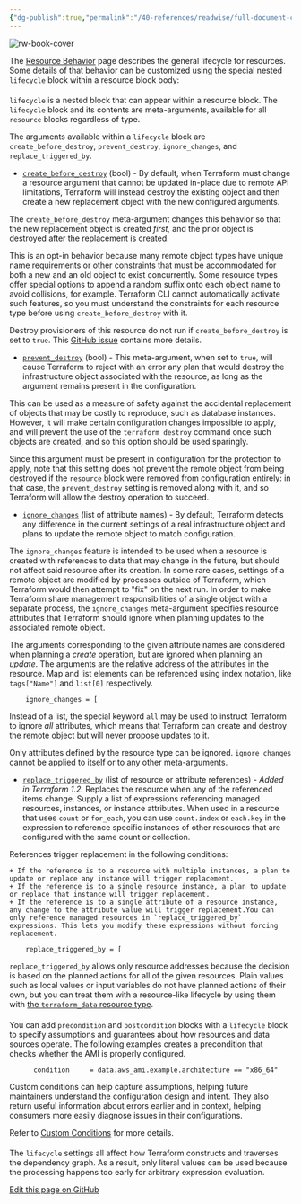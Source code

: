 ```yaml
---
{"dg-publish":true,"permalink":"/40-references/readwise/full-document-contents/the-lifecycle-meta-argument/","tags":["rw/articles"]}
---
```


![rw-book-cover](https://developer.hashicorp.com/og-image/terraform.jpg)

The [Resource Behavior](https://developer.hashicorp.com/terraform/language/resources/behavior) page describes the general lifecycle for resources. Some details of that behavior can be customized using the special nested `lifecycle` block within a resource block body:

#### 

`lifecycle` is a nested block that can appear within a resource block. The `lifecycle` block and its contents are meta-arguments, available for all `resource` blocks regardless of type.

The arguments available within a `lifecycle` block are `create_before_destroy`, `prevent_destroy`, `ignore_changes`, and `replace_triggered_by`.

* [`create_before_destroy`](https://developer.hashicorp.com/terraform/language/meta-arguments/lifecycle#create_before_destroy) (bool) - By default, when Terraform must change a resource argument that cannot be updated in-place due to remote API limitations, Terraform will instead destroy the existing object and then create a new replacement object with the new configured arguments.

The `create_before_destroy` meta-argument changes this behavior so that the new replacement object is created *first,* and the prior object is destroyed after the replacement is created.

This is an opt-in behavior because many remote object types have unique name requirements or other constraints that must be accommodated for both a new and an old object to exist concurrently. Some resource types offer special options to append a random suffix onto each object name to avoid collisions, for example. Terraform CLI cannot automatically activate such features, so you must understand the constraints for each resource type before using `create_before_destroy` with it.

Destroy provisioners of this resource do not run if `create_before_destroy` is set to `true`. This [GitHub issue](https://github.com/hashicorp/terraform/issues/13549) contains more details.
* [`prevent_destroy`](https://developer.hashicorp.com/terraform/language/meta-arguments/lifecycle#prevent_destroy) (bool) - This meta-argument, when set to `true`, will cause Terraform to reject with an error any plan that would destroy the infrastructure object associated with the resource, as long as the argument remains present in the configuration.

This can be used as a measure of safety against the accidental replacement of objects that may be costly to reproduce, such as database instances. However, it will make certain configuration changes impossible to apply, and will prevent the use of the `terraform destroy` command once such objects are created, and so this option should be used sparingly.

Since this argument must be present in configuration for the protection to apply, note that this setting does not prevent the remote object from being destroyed if the `resource` block were removed from configuration entirely: in that case, the `prevent_destroy` setting is removed along with it, and so Terraform will allow the destroy operation to succeed.
* [`ignore_changes`](https://developer.hashicorp.com/terraform/language/meta-arguments/lifecycle#ignore_changes) (list of attribute names) - By default, Terraform detects any difference in the current settings of a real infrastructure object and plans to update the remote object to match configuration.

The `ignore_changes` feature is intended to be used when a resource is created with references to data that may change in the future, but should not affect said resource after its creation. In some rare cases, settings of a remote object are modified by processes outside of Terraform, which Terraform would then attempt to "fix" on the next run. In order to make Terraform share management responsibilities of a single object with a separate process, the `ignore_changes` meta-argument specifies resource attributes that Terraform should ignore when planning updates to the associated remote object.

The arguments corresponding to the given attribute names are considered when planning a *create* operation, but are ignored when planning an *update*. The arguments are the relative address of the attributes in the resource. Map and list elements can be referenced using index notation, like `tags["Name"]` and `list[0]` respectively.

```
    ignore_changes = [

```
Instead of a list, the special keyword `all` may be used to instruct Terraform to ignore *all* attributes, which means that Terraform can create and destroy the remote object but will never propose updates to it.

Only attributes defined by the resource type can be ignored. `ignore_changes` cannot be applied to itself or to any other meta-arguments.
* [`replace_triggered_by`](https://developer.hashicorp.com/terraform/language/meta-arguments/lifecycle#replace_triggered_by) (list of resource or attribute references) - *Added in Terraform 1.2.* Replaces the resource when any of the referenced items change. Supply a list of expressions referencing managed resources, instances, or instance attributes. When used in a resource that uses `count` or `for_each`, you can use `count.index` or `each.key` in the expression to reference specific instances of other resources that are configured with the same count or collection.

References trigger replacement in the following conditions:

	+ If the reference is to a resource with multiple instances, a plan to update or replace any instance will trigger replacement.
	+ If the reference is to a single resource instance, a plan to update or replace that instance will trigger replacement.
	+ If the reference is to a single attribute of a resource instance, any change to the attribute value will trigger replacement.You can only reference managed resources in `replace_triggered_by` expressions. This lets you modify these expressions without forcing replacement.

```
    replace_triggered_by = [

```
`replace_triggered_by` allows only resource addresses because the decision is based on the planned actions for all of the given resources. Plain values such as local values or input variables do not have planned actions of their own, but you can treat them with a resource-like lifecycle by using them with [the `terraform_data` resource type](https://developer.hashicorp.com/terraform/language/resources/terraform-data).

#### 

You can add `precondition` and `postcondition` blocks with a `lifecycle` block to specify assumptions and guarantees about how resources and data sources operate. The following examples creates a precondition that checks whether the AMI is properly configured.

```
      condition     = data.aws_ami.example.architecture == "x86_64"

```

Custom conditions can help capture assumptions, helping future maintainers understand the configuration design and intent. They also return useful information about errors earlier and in context, helping consumers more easily diagnose issues in their configurations.

Refer to [Custom Conditions](https://developer.hashicorp.com/terraform/language/expressions/custom-conditions#preconditions-and-postconditions) for more details.

#### 

The `lifecycle` settings all affect how Terraform constructs and traverses the dependency graph. As a result, only literal values can be used because the processing happens too early for arbitrary expression evaluation.

[Edit this page on GitHub](https://github.com/hashicorp/terraform/blob/main/website/docs/language/meta-arguments/lifecycle.mdx)
